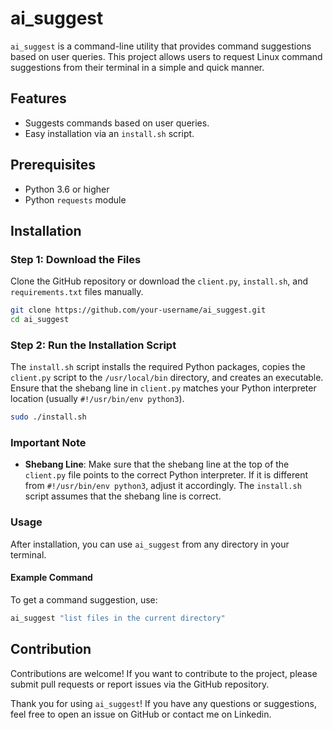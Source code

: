 # ai_suggest

`ai_suggest` is a command-line utility that provides command suggestions based on user queries. This project allows users to request Linux command suggestions from their terminal in a simple and quick manner.

## Features

- Suggests commands based on user queries.
- Easy installation via an `install.sh` script.

## Prerequisites

- Python 3.6 or higher
- Python `requests` module

## Installation

### Step 1: Download the Files

Clone the GitHub repository or download the `client.py`, `install.sh`, and `requirements.txt` files manually.

```bash
git clone https://github.com/your-username/ai_suggest.git
cd ai_suggest
```

### Step 2: Run the Installation Script

The `install.sh` script installs the required Python packages, copies the `client.py` script to the `/usr/local/bin` directory, and creates an executable. Ensure that the shebang line in `client.py` matches your Python interpreter location (usually `#!/usr/bin/env python3`).

```bash
sudo ./install.sh
```

### Important Note

- **Shebang Line**: Make sure that the shebang line at the top of the `client.py` file points to the correct Python interpreter. If it is different from `#!/usr/bin/env python3`, adjust it accordingly. The `install.sh` script assumes that the shebang line is correct.

### Usage

After installation, you can use `ai_suggest` from any directory in your terminal.

#### Example Command

To get a command suggestion, use:

```bash
ai_suggest "list files in the current directory"
```

## Contribution

Contributions are welcome! If you want to contribute to the project, please submit pull requests or report issues via the GitHub repository.


Thank you for using `ai_suggest`!
If you have any questions or suggestions, feel free to open an issue on GitHub or contact me on Linkedin.
